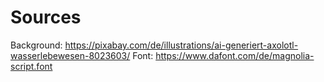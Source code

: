 # Sources
Background: https://pixabay.com/de/illustrations/ai-generiert-axolotl-wasserlebewesen-8023603/
Font: https://www.dafont.com/de/magnolia-script.font
